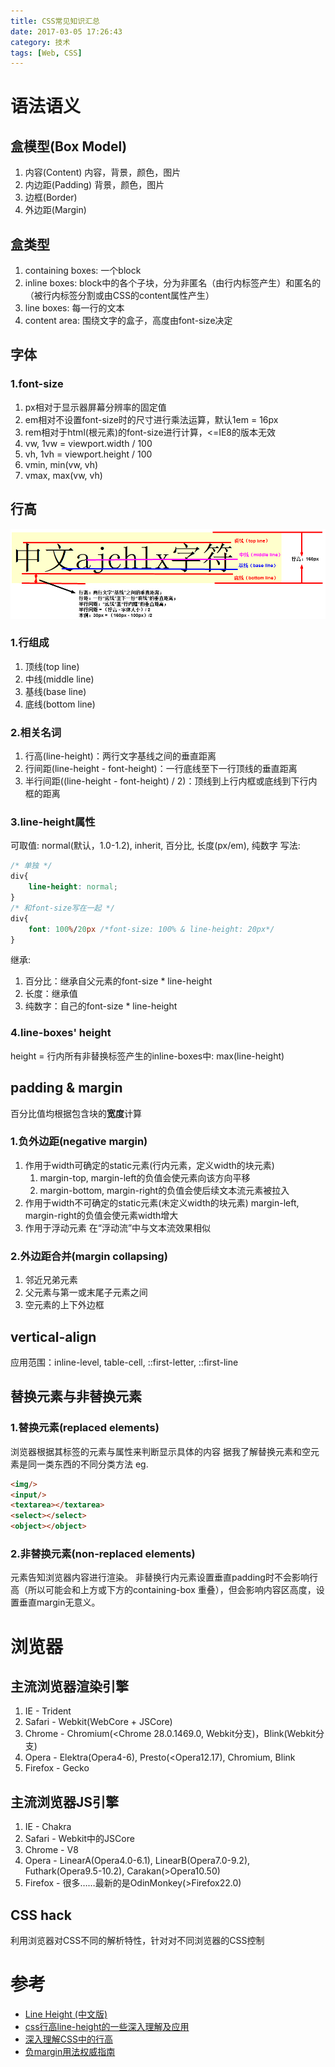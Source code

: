 ```yaml
---
title: CSS常见知识汇总
date: 2017-03-05 17:26:43
category: 技术
tags: [Web, CSS]
---
```


# 语法语义
## 盒模型(Box Model)
1. 内容(Content)
    内容，背景，颜色，图片
2. 内边距(Padding)
    背景，颜色，图片
3. 边框(Border)
4. 外边距(Margin)


## 盒类型
1. containing boxes: 一个block
2. inline boxes: block中的各个子块，分为非匿名（由行内标签产生）和匿名的（被行内标签分割或由CSS的content属性产生）
3. line boxes: 每一行的文本
4. content area: 围绕文字的盒子，高度由font-size决定

<!--more-->

## 字体
### 1.font-size
1. px相对于显示器屏幕分辨率的固定值
2. em相对不设置font-size时的尺寸进行乘法运算，默认1em = 16px
3. rem相对于html(根元素)的font-size进行计算，<=IE8的版本无效
4. vw, 1vw = viewport.width / 100
5. vh, 1vh = viewport.height / 100
6. vmin, min(vw, vh)
7. vmax, max(vw, vh)

## 行高
![行高示意图](/image/css_lineheight_description.png)
### 1.行组成
1. 顶线(top line)
2. 中线(middle line)
3. 基线(base line)
4. 底线(bottom line)

### 2.相关名词
1. 行高(line-height)：两行文字基线之间的垂直距离
2. 行间距(line-height - font-height)：一行底线至下一行顶线的垂直距离
3. 半行间距((line-height - font-height) / 2)：顶线到上行内框或底线到下行内框的距离

### 3.line-height属性
可取值: normal(默认，1.0-1.2), inherit, 百分比, 长度(px/em), 纯数字
写法:
``` css
/* 单独 */
div{
    line-height: normal;
}
/* 和font-size写在一起 */
div{
    font: 100%/20px /*font-size: 100% & line-height: 20px*/
}
```

继承:
1. 百分比：继承自父元素的font-size * line-height
2. 长度：继承值
3. 纯数字：自己的font-size * line-height

### 4.line-boxes' height
height = 行内所有非替换标签产生的inline-boxes中: max(line-height)

## padding & margin
百分比值均根据包含块的**宽度**计算
### 1.负外边距(negative margin)
1. 作用于width可确定的static元素(行内元素，定义width的块元素)
    1. margin-top, margin-left的负值会使元素向该方向平移
    2. margin-bottom, margin-right的负值会使后续文本流元素被拉入
2. 作用于width不可确定的static元素(未定义width的块元素)
    margin-left, margin-right的负值会使元素width增大
3. 作用于浮动元素
    在“浮动流”中与文本流效果相似
### 2.外边距合并(margin collapsing)
1. 邻近兄弟元素
2. 父元素与第一或末尾子元素之间
3. 空元素的上下外边框

## vertical-align
应用范围：inline-level, table-cell, ::first-letter, ::first-line

## 替换元素与非替换元素
### 1.替换元素(replaced elements)
浏览器根据其标签的元素与属性来判断显示具体的内容
据我了解替换元素和空元素是同一类东西的不同分类方法
eg.
``` html
<img/>
<input/> 
<textarea></textarea> 
<select></select>
<object></object>
```

### 2.非替换元素(non-replaced elements)
元素告知浏览器内容进行渲染。
非替换行内元素设置垂直padding时不会影响行高（所以可能会和上方或下方的containing-box 重叠），但会影响内容区高度，设置垂直margin无意义。


# 浏览器
## 主流浏览器渲染引擎
1. IE - Trident
2. Safari - Webkit(WebCore + JSCore)
3. Chrome - Chromium(<Chrome 28.0.1469.0, Webkit分支)，Blink(Webkit分支)
4. Opera - Elektra(Opera4-6), Presto(<Opera12.17), Chromium, Blink
5. Firefox - Gecko

## 主流浏览器JS引擎
1. IE - Chakra
2. Safari - Webkit中的JSCore
3. Chrome - V8
4. Opera - LinearA(Opera4.0-6.1), LinearB(Opera7.0-9.2), Futhark(Opera9.5-10.2), Carakan(>Opera10.50)
5. Firefox - 很多……最新的是OdinMonkey(>Firefox22.0)

## CSS hack
利用浏览器对CSS不同的解析特性，针对对不同浏览器的CSS控制

# 参考
* [Line Height (中文版)](https://www.slideshare.net/daemao/line-height-2470819)
* [css行高line-height的一些深入理解及应用](http://www.zhangxinxu.com/wordpress/2009/11/css%E8%A1%8C%E9%AB%98line-height%E7%9A%84%E4%B8%80%E4%BA%9B%E6%B7%B1%E5%85%A5%E7%90%86%E8%A7%A3%E5%8F%8A%E5%BA%94%E7%94%A8/)
* [深入理解CSS中的行高](http://www.cnblogs.com/rainman/archive/2011/08/05/2128068.html)
* [负margin用法权威指南 ](https://www.w3cplus.com/css/the-definitive-guide-to-using-negative-margins.html)

